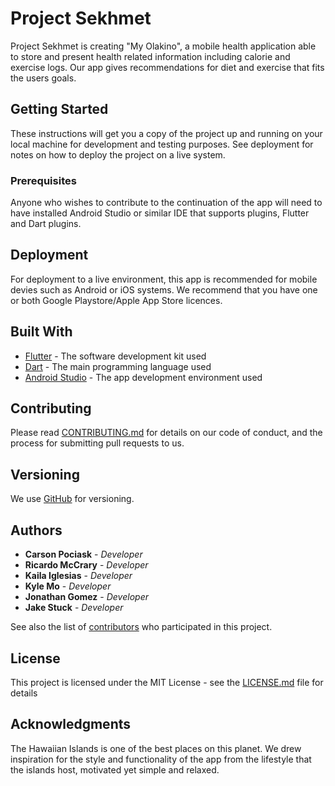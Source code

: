 # Project Sekhmet

Project Sekhmet is creating "My Olakino", a mobile health application able to store and present health related information including calorie and exercise logs. Our app gives recommendations for diet and exercise that fits the users goals.

## Getting Started

These instructions will get you a copy of the project up and running on your local machine for development and testing purposes. See deployment for notes on how to deploy the project on a live system.

### Prerequisites

Anyone who wishes to contribute to the continuation of the app will need to have installed Android Studio or similar IDE that supports plugins, Flutter and Dart plugins.

## Deployment

For deployment to a live environment, this app is recommended for mobile devies such as Android or iOS systems. We recommend that you have one or both Google Playstore/Apple App Store licences. 

## Built With

* [Flutter](https://flutter.dev/) - The software development kit used
* [Dart](https://maven.apache.org/) - The main programming language used
* [Android Studio](https://developer.android.com/studio) - The app development environment used

## Contributing

Please read [CONTRIBUTING.md](https://gist.github.com/PurpleBooth/b24679402957c63ec426) for details on our code of conduct, and the process for submitting pull requests to us.

## Versioning

We use [GitHub](http://github.com/) for versioning.

## Authors

* **Carson Pociask** - *Developer*
* **Ricardo McCrary** - *Developer*
* **Kaila Iglesias** - *Developer*
* **Kyle Mo** - *Developer*
* **Jonathan Gomez** - *Developer*
* **Jake Stuck** - *Developer*

See also the list of [contributors](https://github.com/your/project/contributors) who participated in this project.

## License

This project is licensed under the MIT License - see the [LICENSE.md](LICENSE.md) file for details

## Acknowledgments

The Hawaiian Islands is one of the best places on this planet. We drew inspiration for the style and functionality of the app from the lifestyle that the islands host, motivated yet simple and relaxed.
